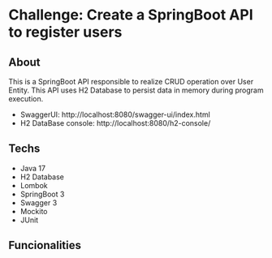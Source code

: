 # Challenge: Create a SpringBoot API to register users

## About
This is a SpringBoot API responsible to realize CRUD operation over User Entity. This API uses H2 Database to persist data in memory during program execution.

- SwaggerUI: http://localhost:8080/swagger-ui/index.html
- H2 DataBase console:
http://localhost:8080/h2-console/

## Techs
- Java 17
- H2 Database
- Lombok
- SpringBoot 3
- Swagger 3
- Mockito
- JUnit

## Funcionalities
